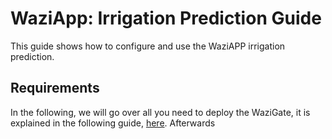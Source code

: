 # WaziApp: Irrigation Prediction Guide

This guide shows how to configure and use the WaziAPP irrigation prediction.

## Requirements

In the following, we will go over all 
you need to deploy the WaziGate, it is explained in the following guide, [here](./prepared_deploy_guide.md). Afterwards 